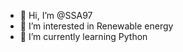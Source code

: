 - 👋 Hi, I’m @SSA97
- 👀 I’m interested in Renewable energy
- 🌱 I’m currently learning Python
<!---
SSA97/SSA97 is a ✨ special ✨ repository because its `README.md` (this file) appears on your GitHub profile.
You can click the Preview link to take a look at your changes.
--->
